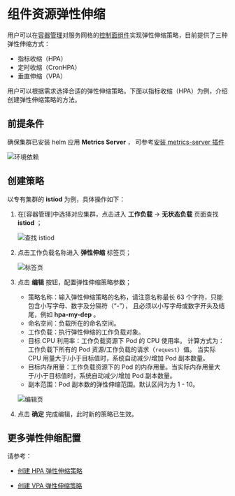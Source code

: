 # 组件资源弹性伸缩

用户可以在[容器管理](../../../kpanda/user-guide/workloads/create-deployment.md)对服务网格的[控制面组件](../../intro/comp-archi-ui/cp-component.md)实现弹性伸缩策略，目前提供了三种弹性伸缩方式：

- 指标收缩（HPA）
- 定时收缩（CronHPA）
- 垂直伸缩（VPA）

用户可以根据需求选择合适的弹性伸缩策略。下面以指标收缩（HPA）为例，介绍创建弹性伸缩策略的方法。

## 前提条件

确保集群已安装 helm 应用 __Metrics Server__ ，
可参考[安装 metrics-server 插件](../../../kpanda/user-guide/scale/install-metrics-server.md) 

![环境依赖](https://docs.daocloud.io/daocloud-docs-images/docs/mspider/user-guide/mesh-config/images/meshrcfg07.png)

## 创建策略

以专有集群的 __istiod__ 为例，具体操作如下：

1. 在[容器管理]中选择对应集群，点击进入 __工作负载__ -> __无状态负载__ 页面查找 __istiod__ ；

    ![查找 istiod](https://docs.daocloud.io/daocloud-docs-images/docs/mspider/user-guide/mesh-config/images/meshrcfg08.png)

2. 点击工作负载名称进入 __弹性伸缩__ 标签页；

    ![标签页](https://docs.daocloud.io/daocloud-docs-images/docs/mspider/user-guide/mesh-config/images/meshrcfg09.png)

3. 点击 __编辑__ 按钮，配置弹性伸缩策略参数；

    - 策略名称：输入弹性伸缩策略的名称，请注意名称最长 63 个字符，只能包含小写字母、数字及分隔符（“-”），
      且必须以小写字母或数字开头及结尾，例如 __hpa-my-dep__ 。
    - 命名空间：负载所在的命名空间。
    - 工作负载：执行弹性伸缩的工作负载对象。
    - 目标 CPU 利用率：工作负载资源下 Pod 的 CPU 使用率。
      计算方式为：工作负载下所有的 Pod 资源/工作负载的请求（`request`）值。
      当实际 CPU 用量大于/小于目标值时，系统自动减少/增加 Pod 副本数量。
    - 目标内存用量：工作负载资源下的 Pod 的内存用量。当实际内存用量大于/小于目标值时，系统自动减少/增加 Pod 副本数量。
    - 副本范围：Pod 副本数的弹性伸缩范围。默认区间为为 1 - 10。

    ![编辑页](https://docs.daocloud.io/daocloud-docs-images/docs/mspider/user-guide/mesh-config/images/meshrcfg10.png)

4. 点击 __确定__ 完成编辑，此时新的策略已生效。

## 更多弹性伸缩配置

请参考：

- [创建 HPA 弹性伸缩策略](../../../kpanda/user-guide/scale/create-hpa.md)

- [创建 VPA 弹性伸缩策略](../../../kpanda/user-guide/scale/create-vpa.md)
